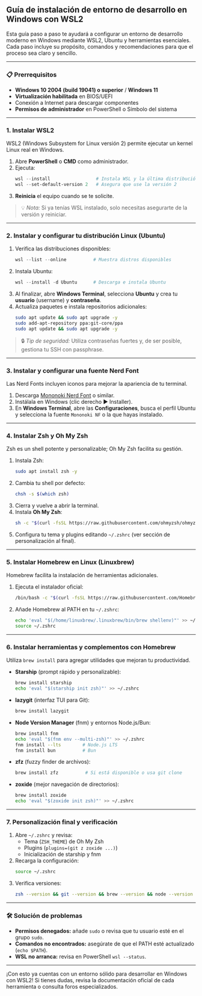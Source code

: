 ## Guía de instalación de entorno de desarrollo en Windows con WSL2

Esta guía paso a paso te ayudará a configurar un entorno de desarrollo moderno en Windows mediante WSL2, Ubuntu y herramientas esenciales. Cada paso incluye su propósito, comandos y recomendaciones para que el proceso sea claro y sencillo.

---

### 📋 Prerrequisitos

- **Windows 10 2004 (build 19041) o superior** / **Windows 11**
- **Virtualización habilitada** en BIOS/UEFI
- Conexión a Internet para descargar componentes
- **Permisos de administrador** en PowerShell o Símbolo del sistema

---

### 1. Instalar WSL2

WSL2 (Windows Subsystem for Linux versión 2) permite ejecutar un kernel Linux real en Windows.

1. Abre **PowerShell** o **CMD** como administrador.
2. Ejecuta:
   ```powershell
   wsl --install                 # Instala WSL y la última distribución por defecto
   wsl --set-default-version 2   # Asegura que use la versión 2
   ```
3. **Reinicia** el equipo cuando se te solicite.

> 💡 _Nota:_ Si ya tenías WSL instalado, solo necesitas asegurarte de la versión y reiniciar.

---

### 2. Instalar y configurar tu distribución Linux (Ubuntu)

1. Verifica las distribuciones disponibles:
   ```powershell
   wsl --list --online          # Muestra distros disponibles
   ```
2. Instala Ubuntu:
   ```powershell
   wsl --install -d Ubuntu      # Descarga e instala Ubuntu
   ```
3. Al finalizar, abre **Windows Terminal**, selecciona **Ubuntu** y crea tu **usuario** (username) y **contraseña**.
4. Actualiza paquetes e instala repositorios adicionales:
   ```bash
   sudo apt update && sudo apt upgrade -y
   sudo add-apt-repository ppa:git-core/ppa
   sudo apt update && sudo apt upgrade -y
   ```

> 🔒 _Tip de seguridad:_ Utiliza contraseñas fuertes y, de ser posible, gestiona tu SSH con passphrase.

---

### 3. Instalar y configurar una fuente Nerd Font

Las Nerd Fonts incluyen iconos para mejorar la apariencia de tu terminal.

1. Descarga [Mononoki Nerd Font](https://github.com/ryanoasis/nerd-fonts/releases) o similar.
2. Instálala en Windows (clic derecho ▶ Installer).
3. En **Windows Terminal**, abre las **Configuraciones**, busca el perfil Ubuntu y selecciona la fuente `Mononoki NF` o la que hayas instalado.

---

### 4. Instalar Zsh y Oh My Zsh

Zsh es un shell potente y personalizable; Oh My Zsh facilita su gestión.

1. Instala Zsh:
   ```bash
   sudo apt install zsh -y
   ```
2. Cambia tu shell por defecto:
   ```bash
   chsh -s $(which zsh)
   ```
3. Cierra y vuelve a abrir la terminal.
4. Instala **Oh My Zsh**:
   ```bash
   sh -c "$(curl -fsSL https://raw.githubusercontent.com/ohmyzsh/ohmyzsh/master/tools/install.sh)"
   ```
5. Configura tu tema y plugins editando `~/.zshrc` (ver sección de personalización al final).

---

### 5. Instalar Homebrew en Linux (Linuxbrew)

Homebrew facilita la instalación de herramientas adicionales.

1. Ejecuta el instalador oficial:
   ```bash
   /bin/bash -c "$(curl -fsSL https://raw.githubusercontent.com/Homebrew/install/HEAD/install.sh)"
   ```
2. Añade Homebrew al PATH en tu `~/.zshrc`:
   ```bash
   echo 'eval "$(/home/linuxbrew/.linuxbrew/bin/brew shellenv)"' >> ~/.zshrc
   source ~/.zshrc
   ```

---

### 6. Instalar herramientas y complementos con Homebrew

Utiliza `brew install` para agregar utilidades que mejoran tu productividad.

- **Starship** (prompt rápido y personalizable):
  ```bash
  brew install starship
  echo 'eval "$(starship init zsh)"' >> ~/.zshrc
  ```

- **lazygit** (interfaz TUI para Git):
  ```bash
  brew install lazygit
  ```

- **Node Version Manager** (fnm) y entornos Node.js/Bun:
  ```bash
  brew install fnm
  echo 'eval "$(fnm env --multi-zsh)"' >> ~/.zshrc
  fnm install --lts        # Node.js LTS
  fnm install bun          # Bun
  ```

- **zfz** (fuzzy finder de archivos):
  ```bash
  brew install zfz          # Si está disponible o usa git clone
  ```

- **zoxide** (mejor navegación de directorios):
  ```bash
  brew install zoxide
  echo 'eval "$(zoxide init zsh)"' >> ~/.zshrc
  ```

---

### 7. Personalización final y verificación

1. Abre `~/.zshrc` y revisa:
   - Tema (`ZSH_THEME`) de Oh My Zsh
   - Plugins (`plugins=(git z zoxide ...)`)
   - Inicialización de starship y fnm
2. Recarga la configuración:
   ```bash
   source ~/.zshrc
   ```
3. Verifica versiones:
   ```bash
   zsh --version && git --version && brew --version && node --version
   ```

---

### 🛠️ Solución de problemas

- **Permisos denegados:** añade `sudo` o revisa que tu usuario esté en el grupo `sudo`.
- **Comandos no encontrados:** asegúrate de que el PATH esté actualizado (`echo $PATH`).
- **WSL no arranca:** revisa en PowerShell `wsl --status`.

---

¡Con esto ya cuentas con un entorno sólido para desarrollar en Windows con WSL2! Si tienes dudas, revisa la documentación oficial de cada herramienta o consulta foros especializados.

